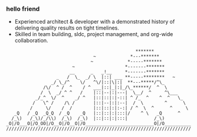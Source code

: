 ### hello friend

- Experienced architect & developer with a demonstrated history of delivering quality results on tight timelines. 
- Skilled in team building, sldc, project management, and org-wide collaboration.

```
                                                 *******
                                 ~             *---*******
                                ~             *-----*******
                         ~                   *-------*******
                        __      _   _!__     *-------*******
                   _   /  \_  _/ \  |::| ___ **-----********   ~
                 _/ \_/^    \/   ^\/|::|\|:|  **---*****/^\_
              /\/  ^ /  ^    / ^ ___|::|_|:|_/\_******/  ^  \
             /  \  _/ ^ ^   /    |::|--|:|---|  \__/  ^     ^\___
           _/_^  \/  ^    _/ ^   |::|::|:|-::| ^ /_  ^    ^  ^   \_
          /   \^ /    /\ /       |::|--|:|:--|  /  \        ^      \
         /     \/    /  /        |::|::|:|:-:| / ^  \  ^      ^     \
   _Q   / _Q  _Q_Q  / _Q    _Q   |::|::|:|:::|/    ^ \   _Q      ^
  /_\)   /_\)/_/\\)  /_\)  /_\)  |::|::|:|:::|          /_\)
_O|/O___O|/O_OO|/O__O|/O__O|/O__________________________O|/O__________
//////////////////////////////////////////////////////////////////////
```

